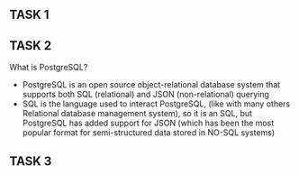 TASK 1
-


TASK 2 
-

What is PostgreSQL?

- PostgreSQL is an open source object-relational database system that supports both SQL (relational)
  and JSON (non-relational) querying
- SQL is the language used to interact PostgreSQL, (like with many others Relational database
  management system), so it is an SQL, but 
  PostgreSQL has added support for JSON (which has been the most popular format for semi-structured data stored in NO-SQL systems)
  

TASK 3
-
